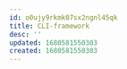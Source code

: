 ```yaml
---
id: o0ujy9rkmk07sx2ngnl45qk
title: CLI-framework
desc: ''
updated: 1680581550303
created: 1680581550303
---
```

